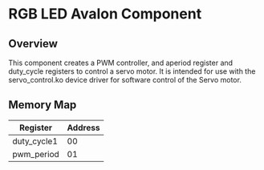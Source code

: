 # RGB LED Avalon Component

## Overview
This component creates a PWM controller, and aperiod register and duty_cycle registers to control a servo motor. It is intended for use with the servo_control.ko device driver for software control of the Servo motor.

## Memory Map
|Register|Address|
|--------|-------|
| duty_cycle1| 00|
| pwm_period| 01|

